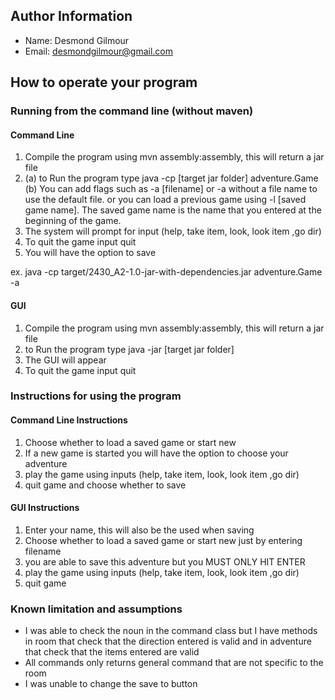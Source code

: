 ## Author Information

- Name: Desmond Gilmour
- Email: desmondgilmour@gmail.com

## How to operate your program

### Running from the command line (without maven)

#### Command Line

1. Compile the program using mvn assembly:assembly, this will return a jar file
2. (a) to Run the program type java -cp [target jar folder] adventure.Game
   (b) You can add flags such as -a [filename] or -a without a file name to use the default file. or you can load a previous
   game using -l [saved game name]. The saved game name is the name that you entered at the beginning of the game.
2. The system will prompt for input (help, take item, look, look item ,go dir)
3. To quit the game input quit
4. You will have the option to save

ex. java -cp target/2430_A2-1.0-jar-with-dependencies.jar adventure.Game -a

#### GUI

1. Compile the program using mvn assembly:assembly, this will return a jar file
2. to Run the program type java -jar [target jar folder]
2. The GUI will appear
3. To quit the game input quit

### Instructions for using the program

#### Command Line Instructions

1. Choose whether to load a saved game or start new
2. If a new game is started you will have the option to choose your adventure
3. play the game using inputs (help, take item, look, look item ,go dir)
4. quit game and choose whether to save 

#### GUI Instructions

1. Enter your name, this will also be the used when saving 
2. Choose whether to load a saved game or start new just by entering filename
3. you are able to save this adventure but you MUST ONLY HIT ENTER
4. play the game using inputs (help, take item, look, look item ,go dir)
5. quit game 

### Known limitation and assumptions

- I was able to check the noun in the command class but I have methods in room that check that the direction entered is valid and in adventure that check that the items entered are valid
- All commands only returns general command that are not specific to the room
- I was unable to change the save to button 
